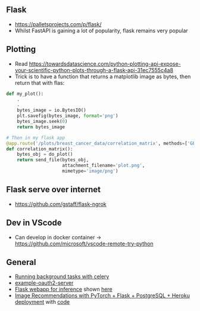 ## Flask
* https://palletsprojects.com/p/flask/
* Whilst FastAPI is gaining a lot of popularity, flask remains very popular

## Plotting
* Read https://towardsdatascience.com/python-plotting-api-expose-your-scientific-python-plots-through-a-flask-api-31ec7555c4a8
* Trick is to have a function that returns a matplotlib image as bytes, then return that with flas:

```python
def my_plot():
    .
    .
    bytes_image = io.BytesIO()
    plt.savefig(bytes_image, format='png')
    bytes_image.seek(0)
    return bytes_image

# Then in my flask app
@app.route('/plots/breast_cancer_data/correlation_matrix', methods=['GET'])
def correlation_matrix():
    bytes_obj = do_plot()
    return send_file(bytes_obj,
                     attachment_filename='plot.png',
                     mimetype='image/png')
```

## Flask serve over internet
* https://github.com/gstaff/flask-ngrok

## Dev in VScode
* Can develop in docker container -> https://github.com/microsoft/vscode-remote-try-python

## General
* [Running background tasks with celery](https://danidee10.github.io/2016/11/28/flask-by-example-9.html)
* [example-oauth2-server](https://github.com/authlib/example-oauth2-server)
* [Flask webapp for inference](https://github.com/pycaret/pycaret-deployment-aws/blob/master/app.py) shown [here](https://towardsdatascience.com/deploy-machine-learning-pipeline-on-aws-fargate-eb6e1c50507)
* [Image Recommendations with PyTorch + Flask + PostgreSQL + Heroku deployment](https://towardsdatascience.com/image-recommendations-with-pytorch-flask-postgresql-heroku-deployment-206682d06c6b) with [code](https://github.com/MathMagicx/MediumFlaskImageRecommender)